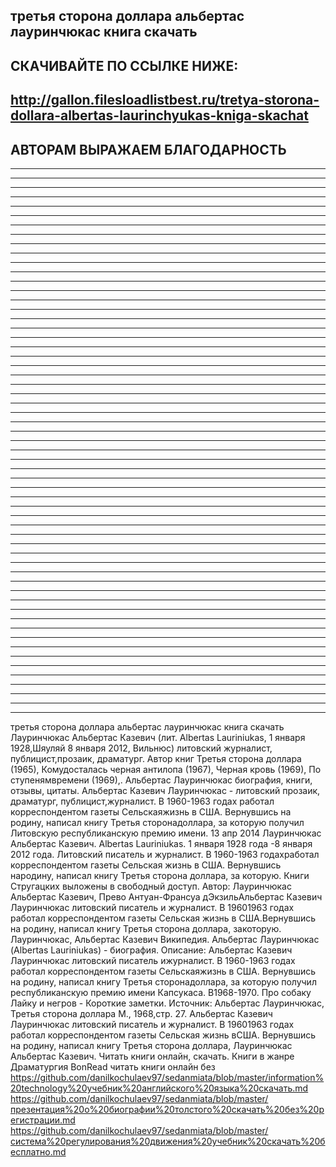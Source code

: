 третья сторона доллара альбертас лауринчюкас книга скачать
--------------------------------------------------
СКАЧИВАЙТЕ ПО ССЫЛКЕ НИЖЕ:
--------------------------------------------------
http://gallon.filesloadlistbest.ru/tretya-storona-dollara-albertas-laurinchyukas-kniga-skachat
--------------------------------------------------
АВТОРАМ ВЫРАЖАЕМ БЛАГОДАРНОСТЬ
--------------------------------------------------
--------------------------------------------------
--------------------------------------------------
--------------------------------------------------
--------------------------------------------------
--------------------------------------------------
--------------------------------------------------
--------------------------------------------------
--------------------------------------------------
--------------------------------------------------
--------------------------------------------------
--------------------------------------------------
--------------------------------------------------
--------------------------------------------------
--------------------------------------------------
--------------------------------------------------
--------------------------------------------------
--------------------------------------------------
--------------------------------------------------
--------------------------------------------------
--------------------------------------------------
--------------------------------------------------
--------------------------------------------------
--------------------------------------------------
--------------------------------------------------
--------------------------------------------------
--------------------------------------------------
--------------------------------------------------
--------------------------------------------------
--------------------------------------------------
--------------------------------------------------
--------------------------------------------------
--------------------------------------------------
--------------------------------------------------
--------------------------------------------------
--------------------------------------------------
--------------------------------------------------
--------------------------------------------------
--------------------------------------------------
--------------------------------------------------
--------------------------------------------------
--------------------------------------------------
--------------------------------------------------
--------------------------------------------------
--------------------------------------------------
--------------------------------------------------
--------------------------------------------------
--------------------------------------------------
--------------------------------------------------
--------------------------------------------------
--------------------------------------------------
--------------------------------------------------
--------------------------------------------------
--------------------------------------------------
--------------------------------------------------
--------------------------------------------------
--------------------------------------------------
--------------------------------------------------
--------------------------------------------------
--------------------------------------------------
третья сторона доллара альбертас лауринчюкас книга скачать Лауринчюкас Альбертас Казевич (лит. Albertas Lauriniukas, 1 января 1928,Шяуляй  8 января 2012, Вильнюс)  литовский журналист, публицист,прозаик, драматург.  Автор книг Третья сторона доллара (1965), Комудосталась черная антилопа (1967), Черная кровь (1969), По ступенямвремени (1969),. Альбертас Лауринчюкас  биография, книги, отзывы, цитаты. Альбертас Казевич Лауринчюкас - литовский прозаик, драматург, публицист,журналист. В 1960-1963 годах работал корреспондентом газеты Сельскаяжизнь в США. Вернувшись на родину, написал книгу Третья сторонадоллара, за которую получил Литовскую республиканскую премию имени. 13 апр 2014  Лауринчюкас Альбертас Казевич. Albertas Lauriniukas. 1 января 1928 года -8 января 2012 года. Литовский писатель и журналист. В 1960-1963 годахработал корреспондентом газеты Сельская жизнь в США. Вернувшись народину, написал книгу Третья сторона доллара, за которую. Книги Стругацких выложены в свободный доступ. Автор: Лауринчюкас Альбертас Казевич, Прево Антуан-Франсуа дЭкзильАльбертас Казевич Лауринчюкас  литовский писатель и журналист. В 19601963 годах работал корреспондентом газеты Сельская жизнь в США.Вернувшись на родину, написал книгу Третья сторона доллара, закоторую. Лауринчюкас, Альбертас Казевич  Википедия. Альбертас Лауринчюкас (Albertas Lauriniukas) - биография. Описание: Альбертас Казевич Лауринчюкас  литовский писатель ижурналист. В 1960-1963 годах работал корреспондентом газеты Сельскаяжизнь в США. Вернувшись на родину, написал книгу Третья сторонадоллара, за которую получил республиканскую премию имени Капсукаса. В1968-1970. Про собаку Лайку и негров - Короткие заметки. Источник: Альбертас Лауринчюкас, Третья сторона доллара  М., 1968,стр. 27. Альбертас Казевич Лауринчюкас  литовский писатель и журналист. В 19601963 годах работал корреспондентом газеты Сельская жизнь вСША. Вернувшись на родину, написал книгу Третья сторона доллара,
Лауринчюкас Альбертас Казевич. Читать книги онлайн, скачать. Книги в жанре Драматургия  BonRead  читать книги онлайн без
https://github.com/danilkochulaev97/sedanmiata/blob/master/information%20technology%20учебник%20английского%20языка%20скачать.md
https://github.com/danilkochulaev97/sedanmiata/blob/master/презентация%20о%20биографии%20толстого%20скачать%20без%20регистрации.md
https://github.com/danilkochulaev97/sedanmiata/blob/master/система%20регулирования%20движения%20учебник%20скачать%20бесплатно.md